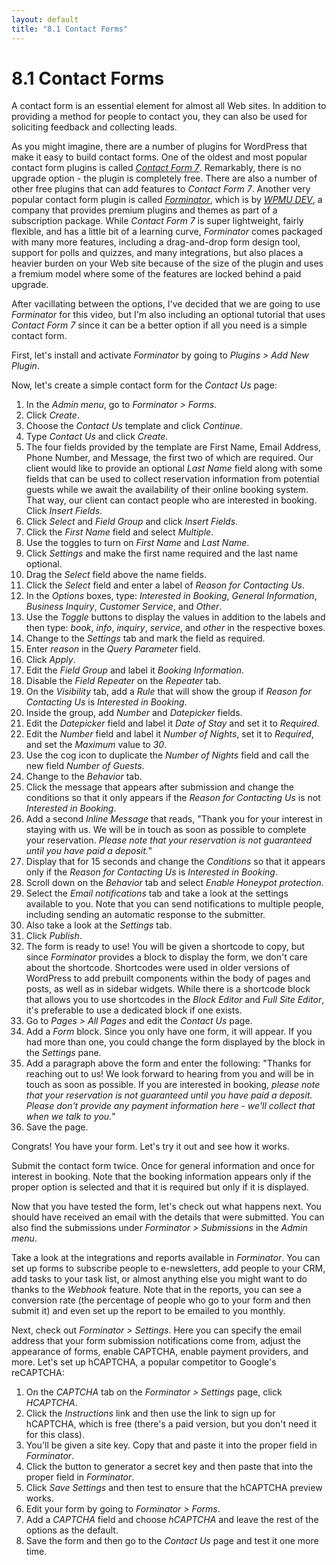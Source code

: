 ```yaml
---
layout: default
title: "8.1 Contact Forms"
---
```


# 8.1 Contact Forms

A contact form is an essential element for almost all Web sites. In addition to providing a method for people to contact you, they can also be used for soliciting feedback and collecting leads.

As you might imagine, there are a number of plugins for WordPress that make it easy to build contact forms. One of the oldest and most popular contact form plugins is called [_Contact Form 7_](https://wordpress.org/plugins/contact-form-7/). Remarkably, there is no upgrade option - the plugin is completely free. There are also a number of other free plugins that can add features to _Contact Form 7_. Another very popular contact form plugin is called [_Forminator_](https://wordpress.org/plugins/forminator/), which is by [_WPMU DEV_](https://wpmudev.com/), a company that provides premium plugins and themes as part of a subscription package. While _Contact Form 7_ is super lightweight, fairly flexible, and has a little bit of a learning curve, _Forminator_ comes packaged with many more features, including a drag-and-drop form design tool, support for polls and quizzes, and many integrations, but also places a heavier burden on your Web site because of the size of the plugin and uses a fremium model where some of the features are locked behind a paid upgrade.

After vacillating between the options, I've decided that we are going to use _Forminator_ for this video, but I'm also including an optional tutorial that uses _Contact Form 7_ since it can be a better option if all you need is a simple contact form.

First, let's install and activate _Forminator_ by going to _Plugins > Add New Plugin_.

Now, let's create a simple contact form for the _Contact Us_ page:

1. In the _Admin menu_, go to _Forminator > Forms_.
2. Click _Create_.
3. Choose the _Contact Us_ template and click _Continue_.
4. Type _Contact Us_ and click _Create_.
5. The four fields provided by the template are First Name, Email Address, Phone Number, and Message, the first two of which are required. Our client would like to provide an optional _Last Name_ field along with some fields that can be used to collect reservation information from potential guests while we await the availability of their online booking system. That way, our client can contact people who are interested in booking. Click _Insert Fields_.
6. Click _Select_ and _Field Group_ and click _Insert Fields_.
7. Click the _First Name_ field and select _Multiple_.
8. Use the toggles to turn on _First Name_ and _Last Name_.
9. Click _Settings_ and make the first name required and the last name optional.
10. Drag the _Select_ field above the name fields.
11. Click the _Select_ field and enter a label of _Reason for Contacting Us_.
12. In the _Options_ boxes, type: _Interested in Booking_, _General Information_, _Business Inquiry_, _Customer Service_, and _Other_.
13. Use the _Toggle_ buttons to display the values in addition to the labels and then type: _book_, _info_, _inquiry_, _service_, and _other_ in the respective boxes.
14. Change to the _Settings_ tab and mark the field as required.
15. Enter _reason_ in the _Query Parameter_ field.
16. Click _Apply_.
17. Edit the _Field Group_ and label it _Booking Information_.
18. Disable the _Field Repeater_ on the _Repeater_ tab.
19. On the _Visibility_ tab, add a _Rule_ that will show the group if _Reason for Contacting Us_ is _Interested in Booking_.
20. Inside the group, add _Number_ and _Datepicker_ fields.
21. Edit the _Datepicker_ field and label it _Date of Stay_ and set it to _Required_.
22. Edit the _Number_ field and label it _Number of Nights_, set it to _Required_, and set the _Maximum_ value to _30_.
23. Use the cog icon to duplicate the _Number of Nights_ field and call the new field _Number of Guests_.
24. Change to the _Behavior_ tab.
25. Click the message that appears after submission and change the conditions so that it only appears if the _Reason for Contacting Us_ is not _Interested in Booking_.
26. Add a second _Inline Message_ that reads, "Thank you for your interest in staying with us. We will be in touch as soon as possible to complete your reservation. _Please note that your reservation is not guaranteed until you have paid a deposit._"
27. Display that for 15 seconds and change the _Conditions_ so that it appears only if the _Reason for Contacting Us_ is _Interested in Booking_.
28. Scroll down on the _Behavior_ tab and select _Enable Honeypot protection_.
29. Select the _Email notifications_ tab and take a look at the settings available to you. Note that you can send notifications to multiple people, including sending an automatic response to the submitter.
30. Also take a look at the _Settings_ tab.
31. Click _Publish_.
32. The form is ready to use! You will be given a shortcode to copy, but since _Forminator_ provides a block to display the form, we don't care about the shortcode. Shortcodes were used in older versions of WordPress to add prebuilt components within the body of pages and posts, as well as in sidebar widgets. While there is a shortcode block that allows you to use shortcodes in the _Block Editor_ and _Full Site Editor_, it's preferable to use a dedicated block if one exists.
33. Go to _Pages > All Pages_ and edit the _Contact Us_ page.
34. Add a _Form_ block. Since you only have one form, it will appear. If you had more than one, you could change the form displayed by the block in the _Settings_ pane.
35. Add a paragraph above the form and enter the following: "Thanks for reaching out to us! We look forward to hearing from you and will be in touch as soon as possible. If you are interested in booking, _please note that your reservation is not guaranteed until you have paid a deposit. Please don't provide any payment information here - we'll collect that when we talk to you._"
36. Save the page.

Congrats! You have your form. Let's try it out and see how it works.

Submit the contact form twice. Once for general information and once for interest in booking. Note that the booking information appears only if the proper option is selected and that it is required but only if it is displayed.

Now that you have tested the form, let's check out what happens next. You should have received an email with the details that were submitted. You can also find the submissions under _Forminator > Submissions_ in the _Admin menu_.

Take a look at the integrations and reports available in _Forminator_. You can set up forms to subscribe people to e-newsletters, add people to your CRM, add tasks to your task list, or almost anything else you might want to do thanks to the _Webhook_ feature. Note that in the reports, you can see a conversion rate (the percentage of people who go to your form and then submit it) and even set up the report to be emailed to you monthly.

Next, check out _Forminator > Settings_. Here you can specify the email address that your form submission notifications come from, adjust the appearance of forms, enable CAPTCHA, enable payment providers, and more. Let's set up hCAPTCHA, a popular competitor to Google's reCAPTCHA:

1. On the _CAPTCHA_ tab on the _Forminator > Settings_ page, click _HCAPTCHA_.
2. Click the _Instructions_ link and then use the link to sign up for hCAPTCHA, which is free (there's a paid version, but you don't need it for this class).
3. You'll be given a site key. Copy that and paste it into the proper field in _Forminator_.
4. Click the button to generator a secret key and then paste that into the proper field in _Forminator_.
5. Click _Save Settings_ and then test to ensure that the hCAPTCHA preview works.
6. Edit your form by going to _Forminator > Forms_.
7. Add a _CAPTCHA_ field and choose _hCAPTCHA_ and leave the rest of the options as the default.
8. Save the form and then go to the _Contact Us_ page and test it one more time.
